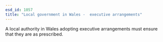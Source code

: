 ```yaml
---
esd_id: 1057
title: "Local government in Wales -  executive arrangements"
---
```


A local authority in Wales adopting executive arrangements must ensure that they are as prescribed.

